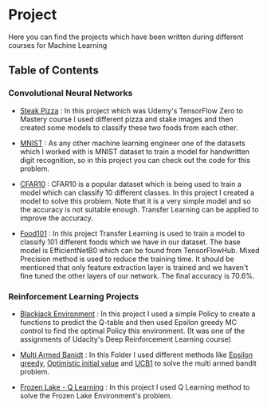 # Project
Here you can find the projects which have been written during different courses for Machine Learning

## Table of Contents

### Convolutional Neural Networks

* [Steak Pizza](https://github.com/heispv/projects/blob/master/cnn/steak_pizza.ipynb) : In this project which was Udemy's TensorFlow Zero to Mastery course I used different pizza and stake images and then created some models to classify these two foods from each other.

* [MNIST](https://github.com/heispv/projects/blob/master/cnn/mnist.ipynb) : As any other machine learning engineer one of the datasets which I worked with is MNIST dataset to train a model for handwritten digit recognition, so in this project you can check out the code for this problem.

* [CFAR10](https://github.com/heispv/projects/blob/master/cnn/cfar10.ipynb) : CFAR10 is a popular dataset which is being used to train a model which can classify 10 different classes. In this project I created a model to solve this problem. Note that it is a very simple model and so the accuracy is not suitable enough. Transfer Learning can be applied to improve the accuracy.

* [Food101](https://github.com/heispv/projects/blob/master/cnn/food101.ipynb) : In this project Transfer Learning is used to train a model to classify 101 different foods which we have in our dataset. The base model is EfficientNetB0 which can be found from TensorFlowHub. Mixed Precision method is used to reduce the training time. It should be mentioned that only feature extraction layer is trained and we haven't fine tuned the other layers of our network. The final accuracy is 70.6%.

### Reinforcement Learning Projects

* [Blackjack Environment](https://github.com/heispv/projects/blob/master/reinforcement-learning/black_jack.ipynb) : In this project I used a simple Policy to create a functions to predict the Q-table and then used Epsilon greedy MC control to find the optimal Policy this environment. (It was one of the assignments of Udacity's Deep Reinforcement Learning course)

* [Multi Armed Banidt](https://github.com/heispv/projects/tree/master/reinforcement-learning/multi_armed_bandit) : In this Folder I used different methods like [Epsilon greedy](https://github.com/heispv/projects/blob/master/reinforcement-learning/multi_armed_bandit/epsilon_greedy.ipynb), [Optimistic initial value](https://github.com/heispv/projects/blob/master/reinforcement-learning/multi_armed_bandit/optimistic_initial_value.ipynb) and [UCB1](https://github.com/heispv/projects/blob/master/reinforcement-learning/multi_armed_bandit/ucb1.ipynb) to solve the multi armed bandit problem.

* [Frozen Lake - Q Learning](https://github.com/heispv/projects/tree/master/reinforcement-learning/fronezlake_q_learning.py) : In this project I used Q Learning method to solve the Frozen Lake Environment's problem.
